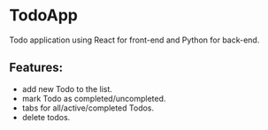# TodoApp
Todo application using React for front-end and Python for back-end.

## Features:
- add new Todo to the list.
- mark Todo as completed/uncompleted.
- tabs for all/active/completed Todos.
- delete todos.
